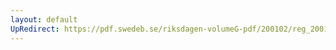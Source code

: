 ```yaml
---
layout: default
UpRedirect: https://pdf.swedeb.se/riksdagen-volumeG-pdf/200102/reg_200102/reg_200102_0042.pdf
---
```

